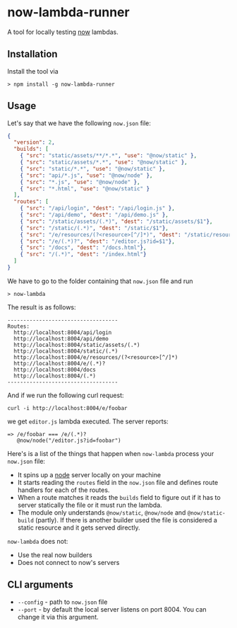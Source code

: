 # now-lambda-runner

A tool for locally testing [now](https://zeit.co/now) lambdas.

## Installation

Install the tool via

```
> npm install -g now-lambda-runner
```

## Usage

Let's say that we have the following `now.json` file:

```json
{
  "version": 2,
  "builds": [
    { "src": "static/assets/**/*.*", "use": "@now/static" },
    { "src": "static/assets/*.*", "use": "@now/static" },
    { "src": "static/*.*", "use": "@now/static" },
    { "src": "api/*.js", "use": "@now/node" },
    { "src": "*.js", "use": "@now/node" },
    { "src": "*.html", "use": "@now/static" }
  ],
  "routes": [
    { "src": "/api/login", "dest": "/api/login.js" },
    { "src": "/api/demo", "dest": "/api/demo.js" },
    { "src": "/static/assets/(.*)", "dest": "/static/assets/$1"},
    { "src": "/static/(.*)", "dest": "/static/$1"},
    { "src": "/e/resources/(?<resource>[^/]*)", "dest": "/static/resources/$resource"},
    { "src": "/e/(.*)?", "dest": "/editor.js?id=$1"},
    { "src": "/docs", "dest": "/docs.html"},
    { "src": "/(.*)", "dest": "/index.html"}
  ]
}
```

We have to go to the folder containing that `now.json` file and run

```
> now-lambda
```

The result is as follows:

```
-----------------------------------
Routes:
  http://localhost:8004/api/login
  http://localhost:8004/api/demo
  http://localhost:8004/static/assets/(.*)
  http://localhost:8004/static/(.*)
  http://localhost:8004/e/resources/(?<resource>[^/]*)
  http://localhost:8004/e/(.*)?
  http://localhost:8004/docs
  http://localhost:8004/(.*)
-----------------------------------
```

And if we run the following curl request:

```
curl -i http://localhost:8004/e/foobar
```

we get `editor.js` lambda executed. The server reports:

```
=> /e/foobar === /e/(.*)?
   @now/node("/editor.js?id=foobar")
```

Here's is a list of the things that happen when `now-lambda` process your `now.json` file:

* It spins up a [node](https://nodejs.org/api/http.html) server locally on your machine
* It starts reading the `routes` field in the `now.json` file and defines route handlers for each of the routes.
* When a route matches it reads the `builds` field to figure out if it has to server statically the file or it must run the lambda.
* The module only understands `@now/static`, `@now/node` and `@now/static-build` (partly). If there is another builder used the file is considered a static resource and it gets served directly.

`now-lambda` does not:
* Use the real now builders
* Does not connect to now's servers

## CLI arguments

* `--config` - path to `now.json` file
* `--port` - by default the local server listens on port 8004. You can change it via this argument.